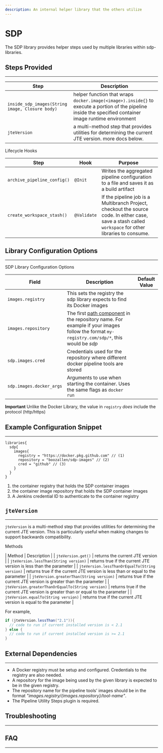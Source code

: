 ```yaml
---
description: An internal helper library that the others utilize
---
```


# SDP

The SDP library provides helper steps used by multiple libraries within sdp-libraries.

## Steps Provided

---

| Step | Description |
| ----------- | ----------- |
| `inside_sdp_images(String image, Closure body)` | helper function that wraps `docker.image(<image>).inside{}` to execute a portion of the pipeline inside the specified container image runtime environment |
| `jteVersion` | a multi-method step that provides utilities for determining the current JTE version. more docs below. |

Lifecycle Hooks

| Step | Hook | Purpose |
| ----------- | ----------- | ----------- |
| `archive_pipeline_config()` | `@Init` | Writes the aggregated pipeline configuration to a file and saves it as a build artifact |
| `create_workspace_stash()` | `@Validate` | If the pipeline job is a Multibranch Project, checkout the source code. In either case, save a stash called `workspace` for other libraries to consume. |

## Library Configuration Options

---

SDP Library Configuration Options

| Field | Description | Default Value |
| ----------- | ----------- | ----------- |
| `images.registry` | This sets the registry the sdp library expects to find its Docker images | |
| `images.repository` | The first [path component](https://forums.docker.com/t/docker-registry-v2-spec-and-repository-naming-rule/5466) in the repository name. For example if your images follow the format `my-registry.com/sdp/*`, this would be *sdp* | |
| `sdp.images.cred` | Credentials used for the repository where different docker pipeline tools are stored | |
| `sdp.images.docker_args` | Arguments to use when starting the container. Uses the same flags as `docker run` | |

**Important** Unlike the Docker Library, the value in `registry` _does_ include the protocol (http/https)

## Example Configuration Snippet

---

```{ .groovy .annotate }
libraries{
  sdp{
    images{
      registry = "https://docker.pkg.github.com" // (1)
      repository = "boozallen/sdp-images" // (2)
      cred = "github" // (3)
    }
  }
}
```

1. the container registry that holds the SDP container images
2. the container image repository that holds the SDP container images
3. A Jenkins credential ID to authenticate to the container registry

## `jteVersion`

---

`jteVersion` is a multi-method step that provides utilities for determining the current JTE version.
This is particularly useful when making changes to support backwards compatibility.

Methods

| Method | Description |
| `jteVersion.get()` | returns the current JTE version |
| `jteVersion.lessThan(String version)` | returns true if the current JTE version is less than the parameter |
| `jteVersion.lessThanOrEqualTo(String version)` | returns true if the current JTE version is less than or equal to the parameter |
| `jteVersion.greaterThan(String version)` | returns true if the current JTE version is greater than the parameter |
| `jteVersion.greaterThanOrEqualTo(String version)` | returns true if the current JTE version is greater than or equal to the parameter |
| `jteVersion.equalTo(String version)` | returns true if the current JTE version is equal to the parameter |

For example,

```groovy
if (jteVersion.lessThan("2.1")){
  // code to run if current installed version is < 2.1
} else { 
  // code to run if current installed version is >= 2.1
}
```

## External Dependencies

---

* A Docker registry must be setup and configured. Credentials to the registry are also needed.
* A repository for the image being used by the given library is expected to be in the given registry.
* The repository name for the pipeline tools' images should be in the format  _"${images.registry}/${images.repository}/tool-name"_.
* The Pipeline Utility Steps plugin is required.

## Troubleshooting

---

## FAQ

---
